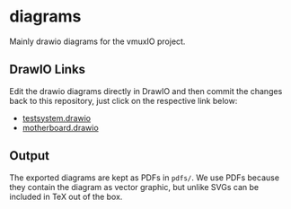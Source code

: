 # diagrams
Mainly drawio diagrams for the vmuxIO project.

## DrawIO Links
Edit the drawio diagrams directly in DrawIO and then commit the changes back to this repository, just click on the respective link below:
- [testsystem.drawio](https://app.diagrams.net/?mode=github#HvmuxIO%2Fdiagrams%2Fmain%2Ftestsystem.drawio)
- [motherboard.drawio](https://app.diagrams.net/?mode=github#HvmuxIO%2Fdiagrams%2Fmain%2Fmotherboard.drawio)

## Output
The exported diagrams are kept as PDFs in `pdfs/`. We use PDFs because they contain the diagram as vector graphic, but unlike SVGs can be included in TeX out of the box.
